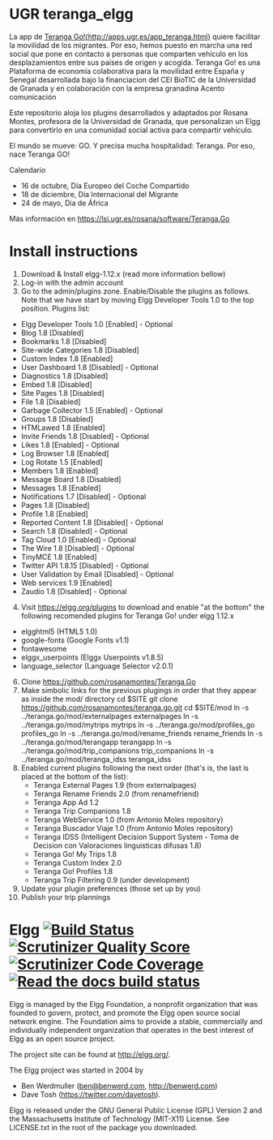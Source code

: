 UGR teranga_elgg
====

La app de [Teranga Go!(http://apps.ugr.es/app_teranga.html)](<http://apps.ugr.es/app_teranga.html>) quiere facilitar la movilidad de los migrantes. Por eso, hemos puesto en marcha una red social que pone en contacto a personas que comparten vehículo en los desplazamientos entre sus países de origen y acogida. Teranga Go! es una Plataforma de economía colaborativa para la movilidad entre España y Senegal desarrollada bajo la financiacion del CEI BioTIC de la Universidad de Granada y en colaboración con la empresa granadina Acento comunicación

Este repositorio aloja los plugins desarrollados y adaptados por Rosana Montes, profesora de la Universidad de Granada, que personalizan un Elgg para convertirlo en una comunidad social activa para compartir vehículo.

El mundo se mueve: GO. Y precisa mucha hospitalidad: Teranga. Por eso, nace Teranga GO!

Calendario

  * 16 de octubre, Día Europeo del Coche Compartido
  * 18 de diciembre, Día Internacional del Migrante
  * 24 de mayo, Dia de África

Más información en https://lsi.ugr.es/rosana/software/Teranga.Go


Install instructions
====

1. Download & Install elgg-1.12.x (read more information bellow)
2. Log-in with the admin account
3. Go to the admin/plugins zone. Enable/Disable the plugins as follows. Note that we have start by moving Elgg Developer Tools 1.0 to the top position. Plugins list:
  * Elgg Developer Tools 1.0 	[Enabled]   - Optional
  * Blog 1.8					[Disabled]
  * Bookmarks 1.8				[Disabled]
  * Site-wide Categories 1.8	[Disabled]
  * Custom Index 1.8			[Enabled]
  * User Dashboard 1.8			[Disabled]   - Optional
  * Diagnostics 1.8			[Disabled]
  * Embed 1.8					[Disabled]
  * Site Pages 1.8				[Disabled]
  * File 1.8 					[Disabled]
  * Garbage Collector 1.5 		[Enabled]   - Optional
  * Groups 1.8				[Disabled]
  * HTMLawed 1.8				[Enabled]
  * Invite Friends 1.8 		     [Disabled]   - Optional
  * Likes 1.8 				[Enabled]   - Optional
  * Log Browser 1.8			[Enabled]
  * Log Rotate 1.5  			[Enabled]
  * Members 1.8				[Enabled]
  * Message Board 1.8			[Disabled]
  * Messages 1.8				[Enabled]
  * Notifications 1.7			[Disabled]   - Optional
  * Pages 1.8					[Disabled]
  * Profile 1.8				[Enabled]
  * Reported Content 1.8		[Disabled]   - Optional
  * Search 1.8				[Disabled]   - Optional
  * Tag Cloud 1.0				[Enabled]   - Optional
  * The Wire 1.8				[Disabled]   - Optional
  * TinyMCE 1.8				[Enabled]
  * Twitter API 1.8.15 		     [Disabled]   - Optional
  * User Validation by Email	     [Disabled]   - Optional
  * Web services 1.9  [Enabled]
  * Zaudio 1.8				[Disabled]   - Optional
4. Visit https://elgg.org/plugins to download and enable "at the bottom" the following recomended plugins for Teranga Go! under elgg 1.12.x
  * elgghtml5 (HTML5 1.0)
  * google-fonts (Google Fonts v1.1)
  * fontawesome
  * elggx_userpoints (Elggx Userpoints v1.8.5)
  * language_selector (Language Selector v2.0.1)
6. Clone https://github.com/rosanamontes/Teranga.Go
7. Make simbolic links for the previous plugings in order that they appear as inside the mod/ directory
   cd $SITE
   git clone https://github.com/rosanamontes/teranga.go.git
   cd $SITE/mod
   ln -s ../teranga.go/mod/externalpages externalpages
   ln -s ../teranga.go/mod/mytrips mytrips
   ln -s ../teranga.go/mod/profiles_go profiles_go
   ln -s ../teranga.go/mod/rename_friends rename_friends
   ln -s ../teranga.go/mod/terangapp terangapp
   ln -s ../teranga.go/mod/trip_companions trip_companions
   ln -s ../teranga.go/mod/teranga_idss teranga_idss
8. Enabled current plugins following the next order (that's is, the last is placed at the bottom of the list):
   * Teranga External Pages 1.9 (from externalpages)
   * Teranga Rename Friends 2.0 (from renamefriend)
   * Teranga App Ad 1.2 
   * Teranga Trip Companions 1.8
   * Teranga WebService 1.0 (from Antonio Moles repository)
   * Teranga Buscador Viaje 1.0 (from Antonio Moles repository)
   * Teranga IDSS (Intelligent Decision Support System - Toma de Decision con Valoraciones linguisticas difusas 1.8)
   * Teranga Go! My Trips 1.8
   * Teranga Custom Index 2.0 
   * Teranga Go! Profiles 1.8
   * Teranga Trip Filtering 0.9 (under development)
9. Update your plugin preferences (those set up by you)
10. Publish your trip plannings


Elgg [![Build Status](https://secure.travis-ci.org/Elgg/Elgg.svg?branch=1.12)](https://travis-ci.org/Elgg/Elgg) [![Scrutinizer Quality Score](https://scrutinizer-ci.com/g/Elgg/Elgg/badges/quality-score.png?s=1.12)](https://scrutinizer-ci.com/g/Elgg/Elgg/?branch=1.12) [![Scrutinizer Code Coverage](https://scrutinizer-ci.com/g/Elgg/Elgg/badges/coverage.png?b=1.12)](https://scrutinizer-ci.com/g/Elgg/Elgg/?branch=1.12) [![Read the docs build status](https://readthedocs.org/projects/elgg/badge/?version=1.12)](http://learn.elgg.org/en/1.12/)
====

Elgg is managed by the Elgg Foundation, a nonprofit organization that was
founded to govern, protect, and promote the Elgg open source social network
engine.  The Foundation aims to provide a stable, commercially and
individually independent organization that operates in the best interest of Elgg
as an open source project.

The project site can be found at http://elgg.org/.

The Elgg project was started in 2004 by
   * Ben Werdmuller (<ben@benwerd.com>, <http://benwerd.com>)
   * Dave Tosh (<https://twitter.com/davetosh>).

Elgg is released under the GNU General Public License (GPL) Version 2 and the
Massachusetts Institute of Technology (MIT-X11) License. See LICENSE.txt
in the root of the package you downloaded.

